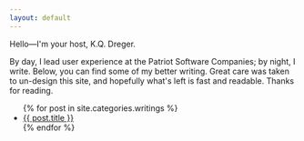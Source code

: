 ```yaml
---
layout: default
---
```

Hello&mdash;I'm your host, K.Q. Dreger.

By day, I lead user experience at the Patriot Software Companies; by night, I write. Below, you can find some of my better writing. Great care was taken to un-design this site, and hopefully what's left is fast and readable. Thanks for reading.

<ul>
{% for post in site.categories.writings %}  
<li><a href="{{ post.url }}">{{ post.title }}</a></li>
{% endfor %}
</ul>

<!-- 
{% for post in site.categories.writings %}  
<article>
  <p><a href="{{ post.url }}">{{ post.title }}</a><br>
  <em>{{ post.subtitle }}</em> </p>
</article>
{% endfor %} -->